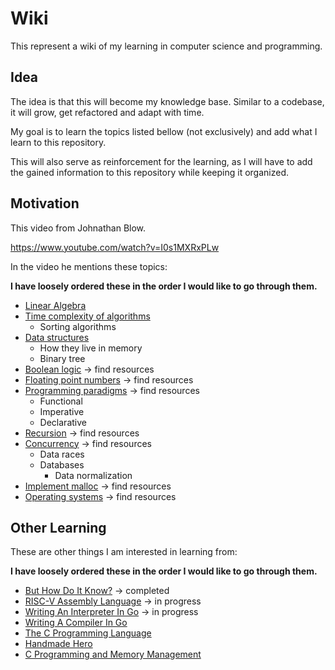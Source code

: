 # Wiki

This represent a wiki of my learning in computer science and programming.

## Idea

The idea is that this will become my knowledge base. Similar to a codebase, it will grow, get refactored and adapt with time.

My goal is to learn the topics listed bellow (not exclusively) and add what I learn to this repository.

This will also serve as reinforcement for the learning, as I will have to add the gained information to this repository while keeping it organized.

## Motivation

This video from Johnathan Blow.

https://www.youtube.com/watch?v=I0s1MXRxPLw

In the video he mentions these topics:

**I have loosely ordered these in the order I would like to go through them.**

- [Linear Algebra](/linear_algebra)
- [Time complexity of algorithms](/algorithms)
  - Sorting algorithms
- [Data structures](/data_structures)
  - How they live in memory
  - Binary tree
- [Boolean logic](/booleans) -> find resources
- [Floating point numbers](/floats) -> find resources
- [Programming paradigms](/paradigms) -> find resources
  - Functional
  - Imperative
  - Declarative
- [Recursion](/recursion) -> find resources
- [Concurrency](/concurrency) -> find resources
  - Data races
  - Databases
    - Data normalization
- [Implement malloc](/malloc) -> find resources
- [Operating systems](/operating_systems) -> find resources

## Other Learning

These are other things I am interested in learning from:

**I have loosely ordered these in the order I would like to go through them.**

- [But How Do It Know?](/how_know) -> completed
- [RISC-V Assembly Language](/risc_v) -> in progress
- [Writing An Interpreter In Go](/interpreter_go) -> in progress
- [Writing A Compiler In Go](/compiler_go)
- [The C Programming Language](/c_lang)
- [Handmade Hero](/handmade_hero)
- [C Programming and Memory Management](/memory_management)
